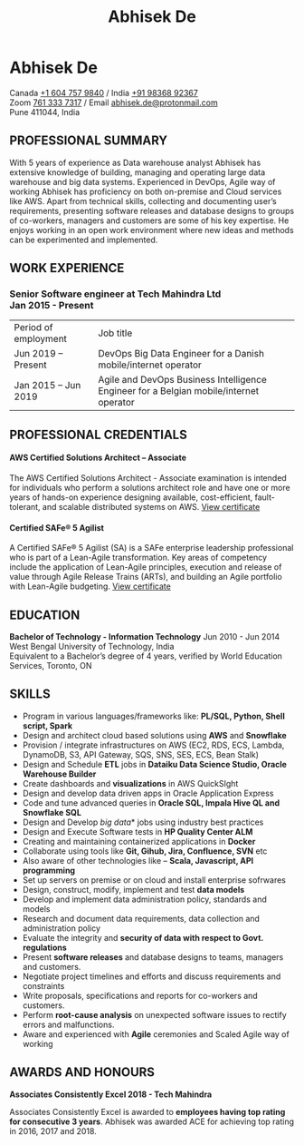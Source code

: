 ﻿---
title: Abhisek De
---
# Abhisek De
Canada [+1 604 757 9840](tel:+16047579840) / India [+91 98368 92367](tel:+919836892367)<br>
Zoom [761 333 7317](https://us04web.zoom.us/j/7613337317?pwd=RWNhOGxZZ2RCdzFPelREcms4Sng3UT09) / 
Email [abhisek.de@protonmail.com](mailto:abhisek.de@protonmail.com) <br>
Pune 411044, India

## PROFESSIONAL SUMMARY
With 5 years of experience as Data warehouse analyst Abhisek has extensive knowledge of building, managing and operating large data warehouse and big data systems. Experienced in DevOps, Agile way of working Abhisek has proficiency on both on-premise and Cloud services like AWS. Apart from technical skills, collecting and documenting user’s requirements, presenting software releases and database designs to groups of co-workers, managers and customers are some of his key expertise. He enjoys working in an open work environment where new ideas and methods can be experimented and implemented. 

## WORK EXPERIENCE
### Senior Software engineer at Tech Mahindra Ltd <br>  Jan 2015 - Present
<table>
    <tr>
        <td>Period  of employment &nbsp;&nbsp;&nbsp;&nbsp;</td>
        <td>Job title</td>
    </tr>
    <tr>
        <td>Jun 2019 – Present</td>
        <td>DevOps Big Data Engineer for a Danish mobile/internet operator</td>
    </tr>
    <tr>
        <td>Jan 2015 – Jun 2019</td>
        <td>Agile and DevOps Business Intelligence Engineer for a Belgian mobile/internet operator</td>
    </tr>
</table>

## PROFESSIONAL CREDENTIALS
#### AWS Certified Solutions Architect – Associate
The AWS Certified Solutions Architect - Associate examination is intended for individuals who perform a solutions architect role and have one or more years of hands-on experience designing available, cost-efficient, fault-tolerant, and scalable distributed systems on AWS. [View certificate](https://www.certmetrics.com/amazon/public/badge.aspx?i=1&t=c&d=2020-01-15&ci=AWS01079894)

#### Certified SAFe® 5 Agilist 
A Certified SAFe® 5 Agilist (SA) is a SAFe enterprise leadership professional who is part of a Lean-Agile transformation. Key areas of competency include the application of Lean-Agile principles, execution and release of value through Agile Release Trains (ARTs), and building an Agile portfolio with Lean-Agile budgeting. [View certificate](https://www.youracclaim.com/badges/46909f7b-9c30-4032-96f9-82b080b59a54/) 


## EDUCATION 
	
**Bachelor of Technology - Information Technology**	Jun 2010 - Jun 2014
<br>West Bengal University of Technology, India <br>
Equivalent to a Bachelor’s degree of 4 years, verified by World Education Services, Toronto, ON

## SKILLS
* Program in various languages/frameworks like: **PL/SQL, Python, Shell script, Spark**
* Design and architect cloud based solutions using **AWS** and **Snowflake**
* Provision / integrate infrastructures on AWS (EC2, RDS, ECS, Lambda, DynamoDB, S3, API Gateway, SQS, SNS, SES, ECS, Bean Stalk)
* Design and Schedule **ETL** jobs in **Dataiku Data Science Studio, Oracle Warehouse Builder**
* Create dashboards and **visualizations** in AWS QuickSIght
* Design and develop data driven apps in Oracle Application Express 
* Code and tune advanced queries in **Oracle SQL, Impala Hive QL and Snowflake SQL**
* Design and Develop *big data** jobs using industry best practices 
* Design and Execute Software tests in **HP Quality Center ALM**
* Creating and maintaining containerized applications in **Docker**
* Collaborate using tools like **Git, Gihub, Jira, Confluence, SVN** etc
* Also aware of other technologies like – **Scala, Javascript, API programming**
* Set up servers on premise or on cloud and install enterprise sofrwares
* Design, construct, modify, implement and test **data models** 
* Develop and implement data administration policy, standards and models
* Research and document data requirements, data collection and administration policy
* Evaluate the integrity and **security of data with respect to Govt. regulations**
* Present **software releases** and database designs to teams, managers and customers.
* Negotiate project timelines and efforts and discuss requirements and constraints 
* Write proposals, specifications and reports for co-workers and customers.
* Perform **root-cause analysis** on unexpected software issues to rectify errors and malfunctions. 
* Aware and experienced with **Agile** ceremonies and Scaled Agile way of working


## AWARDS AND HONOURS
**Associates Consistently Excel 2018 - Tech Mahindra**

Associates Consistently Excel is awarded to **employees having top rating for consecutive 3 years**. Abhisek was awarded ACE for achieving top rating in 2016, 2017 and 2018.
